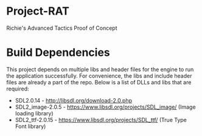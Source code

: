 # Project-RAT
Richie's Advanced Tactics Proof of Concept

# Build Dependencies

This project depends on multiple libs and header files for the engine to run the application successfully. For convenience, the libs and include header files are already a part of the repo. Below is a list of DLLs and libs that are required:

* SDL2.0.14 - http://libsdl.org/download-2.0.php
* SDL2_image-2.0.5 - https://www.libsdl.org/projects/SDL_image/ (Image loading library)
* SDL2_ttf-2.0.15 - https://www.libsdl.org/projects/SDL_ttf/ (True Type Font library)
